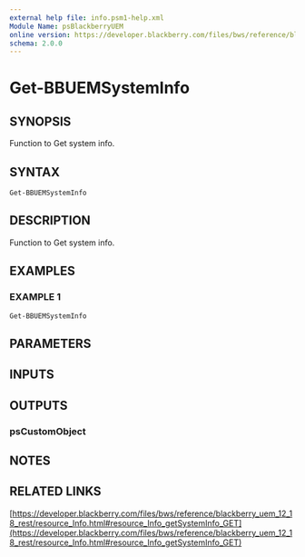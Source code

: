 ```yaml
---
external help file: info.psm1-help.xml
Module Name: psBlackberryUEM
online version: https://developer.blackberry.com/files/bws/reference/blackberry_uem_12_18_rest/resource_Info.html#resource_Info_getSystemInfo_GET
schema: 2.0.0
---
```


# Get-BBUEMSystemInfo

## SYNOPSIS
Function to Get system info.

## SYNTAX

```
Get-BBUEMSystemInfo
```

## DESCRIPTION
Function to Get system info.

## EXAMPLES

### EXAMPLE 1
```
Get-BBUEMSystemInfo
```

## PARAMETERS

## INPUTS

## OUTPUTS

### psCustomObject
## NOTES

## RELATED LINKS

[https://developer.blackberry.com/files/bws/reference/blackberry_uem_12_18_rest/resource_Info.html#resource_Info_getSystemInfo_GET](https://developer.blackberry.com/files/bws/reference/blackberry_uem_12_18_rest/resource_Info.html#resource_Info_getSystemInfo_GET)

